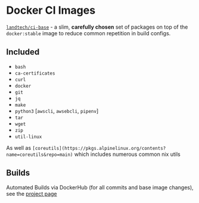 # Docker CI Images

[`landtech/ci-base`](https://hub.docker.com/u/landtech/ci-base) - a slim, __carefully chosen__ set of packages on top of the `docker:stable` image to reduce common repetition in build configs.

## Included

- `bash`
- `ca-certificates`
- `curl`
- `docker`
- `git`
- `jq`
- `make`
- `python3` [`awscli`, `awsebcli`, `pipenv`]
- `tar`
- `wget`
- `zip`
- `util-linux`

As well as `[coreutils](https://pkgs.alpinelinux.org/contents?name=coreutils&repo=main)` which includes numerous common nix utils

## Builds

Automated Builds via DockerHub (for all commits and base image changes), see the [project page](https://hub.docker.com/r/landtech/ci-base)
